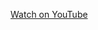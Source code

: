 [Watch on YouTube](https://www.youtube.com/watch?v=https://www.youtube.com/watch?v=YbCF6OqTWug&list=RDYbCF6OqTWug&start_radio=1)
